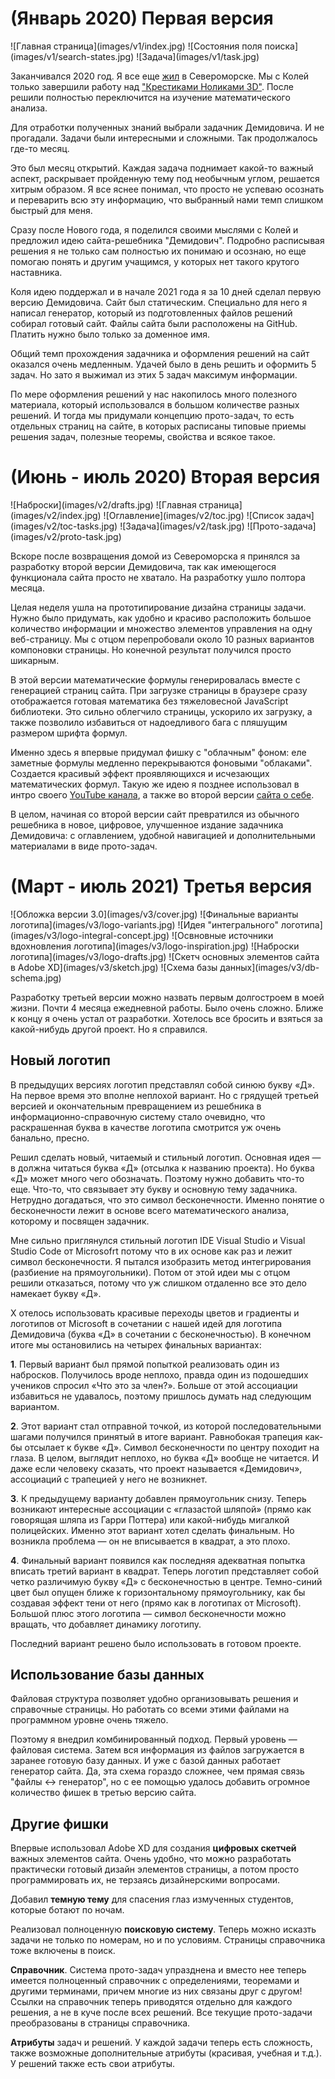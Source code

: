 # (Январь 2020) Первая версия

<gallery>
    ![Главная страница](images/v1/index.jpg)
    ![Состояния поля поиска](images/v1/search-states.jpg)
    ![Задача](images/v1/task.jpg)
</gallery>

Заканчивался 2020 год. Я все еще [жил](p:severomorsk) в Североморске.
Мы с Колей только завершили работу над ["Крестиками Ноликами 3D"](p:tic-tac-toe-3d).
После решили полностью переключится на изучение математического анализа.

Для отработки полученных знаний выбрали задачник Демидовича.
И не прогадали. Задачи были интересными и сложными.
Так продолжалось где-то месяц.

Это был месяц открытий.
Каждая задача поднимает какой-то важный аспект, раскрывает пройденную тему под необычным углом, решается хитрым образом.
Я все яснее понимал, что просто не успеваю осознать и переварить всю эту информацию, что выбранный нами темп слишком быстрый для меня.

Сразу после Нового года, я поделился своими мыслями с Колей и предложил идею сайта-решебника "Демидович".
Подробно расписывая решения я не только сам полностью их понимаю и осознаю, но еще помогаю понять и другим учащимся, у которых нет такого крутого наставника. 

Коля идею поддержал и в начале 2021 года я за 10 дней сделал первую версию Демидовича.
Сайт был статическим. Специально для него я написал генератор, который из подготовленных файлов решений
собирал готовый сайт. Файлы сайта были расположены на GitHub. Платить нужно было только за доменное имя.

Общий темп прохождения задачника и оформления решений на сайт оказался очень медленным.
Удачей было в день решить и оформить 5 задач. Но зато я выжимал из этих 5 задач максимум информации.

По мере оформления решений у нас накопилось много полезного материала, который использовался в большом количестве
разных решений. И тогда мы придумали концепцию прото-задач, то есть отдельных страниц на сайте, в
которых расписаны типовые приемы решения задач, полезные теоремы, свойства и всякое такое.

# (Июнь - июль 2020) Вторая версия

<gallery>
    ![Наброски](images/v2/drafts.jpg)
    ![Главная страница](images/v2/index.jpg)
    ![Оглавление](images/v2/toc.jpg)
    ![Список задач](images/v2/toc-tasks.jpg)
    ![Задача](images/v2/task.jpg)
    ![Прото-задача](images/v2/proto-task.jpg)
</gallery>

Вскоре после возвращения домой из Североморска я принялся за разработку второй версии Демидовича,
так как имеющегося функционала сайта просто не хватало. На разработку ушло полтора месяца.

Целая неделя ушла на прототипирование дизайна страницы задачи.
Нужно было придумать, как удобно и красиво расположить большое количество информации и множество элементов управления
на одну веб-страницу. Мы с отцом перепробовали около 10 разных вариантов компоновки страницы. Но конечной результат получился просто шикарным.

В этой версии математические формулы генерировалась вместе с генерацией страниц сайта.
При загрузке страницы в браузере сразу отображается готовая математика без тяжеловесной JavaScript библиотеки. Это сильно облегчило страницы, ускорило их загрузку, а также позволило избавиться от надоедливого бага с пляшущим размером шрифта формул.

Именно здесь я впервые придумал фишку с "облачным" фоном: еле заметные формулы медленно перекрываются фоновыми "облаками".
Создается красивый эффект проявляющихся и исчезающих математических формул. Такую же идею я позднее использовал в интро своего [YouTube канала](p:youtube-cmtv), а также во второй версии [сайта о себе](p:radkopeter).

В целом, начиная со второй версии сайт превратился из обычного решебника в новое, цифровое, улучшенное издание задачника Демидовича: с оглавлением, удобной навигацией и дополнительными материалами в виде прото-задач.

# (Март - июль 2021) Третья версия

<gallery>
    ![Обложка версии 3.0](images/v3/cover.jpg)
    ![Финальные варианты логотипа](images/v3/logo-variants.jpg)
    ![Идея "интегрального" логотипа](images/v3/logo-integral-concept.jpg)
    ![Освновные источники вдохновления логотипа](images/v3/logo-inspiration.jpg)
    ![Наброски логотипа](images/v3/logo-drafts.jpg)
    ![Скетч основных элементов сайта в Adobe XD](images/v3/sketch.jpg)
    ![Схема базы данных](images/v3/db-schema.jpg)
</gallery>

Разработку третьей версии можно назвать первым долгостроем в моей жизни.
Почти 4 месяца ежедневной работы. Было очень сложно. Ближе к концу я очень устал от разработки.
Хотелось все бросить и взяться за какой-нибудь другой проект. Но я справился.

## Новый логотип

В предыдущих версиях логотип представлял собой синюю букву «Д».
На первое время это вполне неплохой вариант.
Но с грядущей третьей версией и окончательным превращением из решебника в информационно-справочную систему стало очевидно, что раскрашенная буква в качестве логотипа смотрится уж очень банально, пресно.

Решил сделать новый, читаемый и стильный логотип.
Основная идея — в должна читаться буква «Д» (отсылка к названию проекта).
Но буква «Д» может много чего обозначать. Поэтому нужно добавить что-то еще.
Что-то, что связывает эту букву и основную тему задачника. Нетрудно догадаться, что это символ бесконечности.
Именно понятие о бесконечности лежит в основе всего математического анализа, которому и посвящен задачник.

Мне сильно приглянулся стильный логотип IDE Visual Studio и Visual Studio Code от Microsofrt потому что в их основе как раз и лежит символ бесконечности. Я пытался изобразить метод интегрирования (разбиение на прямоугольники). Потом от этой идеи мы с отцом решили отказаться, потому что уж слишком отдаленно все это дело намекает букву «Д».

Х отелось использовать красивые переходы цветов и градиенты и логотипов от Microsoft в сочетании с нашей идей для логотипа Демидовича (буква «Д» в сочетании с бесконечностью). В конечном итоге мы остановились на четырех финальных вариантах:

**1**. Первый вариант был прямой попыткой реализовать один из набросков.
Получилось вроде неплохо, правда один из подошедших учеников спросил «Что это за член?».
Больше от этой ассоциации избавиться не удавалось, поэтому пришлось думать над следующим вариантом.

**2**. Этот вариант стал отправной точкой, из которой последовательными шагами получился принятый в итоге вариант.
Равнобокая трапеция как-бы отсылает к букве «Д». Символ бесконечности по центру походит на глаза.
В целом, выглядит неплохо, но буква «Д» вообще не читается.
И даже если человеку сказать, что проект называется «Демидович», ассоциаций с трапецией у него не возникнет.

**3**. К предыдущему варианту добавлен прямоугольник снизу.
Теперь возникают интересные ассоциации с «глазастой шляпой» (прямо как говорящая шляпа из Гарри Поттера) или какой-нибудь мигалкой полицейских.
Именно этот вариант хотел сделать финальным. Но возникла проблема — он не вписывается в квадрат, а это плохо.

**4**. Финальный вариант появился как последняя адекватная попытка вписать третий вариант в квадрат.
Теперь логотип представляет собой четко различимую букву «Д» с бесконечностью в центре.
Темно-синий цвет был опущен ближе к горизонтальному прямоугольнику, как бы создавая эффект тени от него (прямо как в логотипах от Microsoft).
Большой плюс этого логотипа — символ бесконечности можно вращать, что добавляет динамику логотипу.

Последний вариант решено было использовать в готовом проекте.

## Использование базы данных

Файловая структура позволяет удобно организовывать решения и справочные страницы.
Но работать со всеми этими файлами на программном уровне очень тяжело.

Поэтому я внедрил комбинированный подход. Первый уровень — файловая система. Затем вся информация из файлов
загружается в заранее готовую базу данных. И уже с базой данных работает генератор сайта. Да, эта схема гораздо сложнее, чем прямая связь "файлы <-> генератор", но с ее помощью удалось добавить огромное количество фишек в третью версию сайта.

## Другие фишки

Впервые использовал Adobe XD для создания **цифровых скетчей** важных элементов сайта.
Очень удобно, что можно разработать практически готовый дизайн элементов страницы, а потом
просто программировать их, не терзаясь дизайнерскими вопросами.

Добавил **темную тему** для спасения глаз измученных студентов, которые ботают по ночам.

Реализовал полноценную **поисковую систему**. Теперь можно исказть задачи не только по номерам, но и по условиям.
Страницы справочника тоже включены в поиск.

**Справочник**. Система прото-задач упразднена и вместо нее теперь имеется полноценный справочник с определениями, теоремами и другими терминами, причем многие из них связаны друг с другом! Ссылки на справочник теперь приводятся отдельно для каждого решения, а не в куче после всех решений. Все текущие прото-задачи преобразованы в страницы справочника.

**Атрибуты** задач и решений. У каждой задачи теперь есть сложность, также возможные дополнительные атрибуты (красивая, учебная и т.д.). У решений также есть свои атрибуты.